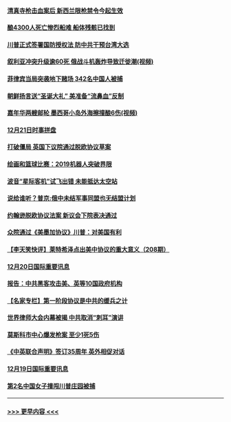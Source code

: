 #### [清真寺枪击血案后 新西兰限枪禁令今起生效](../pages/prog202/a102734655.md?t=12211855) 
#### [酿4300人死亡惨烈船难 船体残骸已找到](../pages/prog202/a102734585.md?t=12211855) 
#### [川普正式签署国防授权法 防中共干预台湾大选](../pages/prog202/a102734587.md?t=12211855) 
#### [叙利亚冲突升级逾60死 俄战斗机轰炸导致迁徙潮(视频)](../pages/prog202/a102734403.md?t=12211855) 
#### [菲律宾当局突袭地下赌场 342名中国人被捕](../pages/prog202/a102734392.md?t=12211855) 
#### [朝鲜扬言送“圣诞大礼” 美准备“流鼻血”反制](../pages/prog202/a102734387.md?t=12211855) 
#### [嘉年华两艘邮轮 墨西哥小岛外海擦撞酿6伤(视频)](../pages/prog202/a102734357.md?t=12211855) 
#### [12月21日时事拼盘](../pages/prog202/a102734213.md?t=12211855) 
#### [打破僵局 英国下议院通过脱欧协议草案](../pages/prog202/a102734197.md?t=12211855) 
#### [绘画和篮球比赛：2019机器人突破界限](../pages/prog202/a102734175.md?t=12211855) 
#### [波音“星际客机”试飞出错 未能抵达太空站](../pages/prog202/a102734149.md?t=12211855) 
#### [说给谁听？普京:俄中未结军事同盟也无结盟计划](../pages/prog202/a102734128.md?t=12211855) 
#### [约翰逊脱欧协议法案 新议会下院表决通过](../pages/prog202/a102734008.md?t=12211855) 
#### [众院通过《美墨加协议》川普：对美国有利](../pages/prog202/a102733996.md?t=12211855) 
#### [【李天笑快评】莱特希泽点出美中协议的重大意义（208期）](../pages/prog202/a102733955.md?t=12211855) 
#### [12月20日国际重要讯息](../pages/prog202/a102733811.md?t=12211855) 
#### [报告：中共黑客攻击美、英等10国政府机构](../pages/prog202/a102733695.md?t=12211855) 
#### [【名家专栏】第一阶段协议是中共的缓兵之计](../pages/prog202/a102733104.md?t=12211855) 
#### [世界律师大会内幕被揭 中共取消“刺耳”演讲](../pages/prog202/a102733621.md?t=12211855) 
#### [莫斯科市中心爆发枪案 至少1死5伤](../pages/prog202/a102733367.md?t=12211855) 
#### [《中英联合声明》签订35周年 英外相促对话](../pages/prog202/a102733192.md?t=12211855) 
#### [12月19日国际重要讯息](../pages/prog202/a102732934.md?t=12211855) 
#### [第2名中国女子擅闯川普庄园被捕](../pages/prog202/a102732884.md?t=12211855) 

----
#### [ >>> 更早内容 <<< ](../indexes/prog202-earlier.md)
